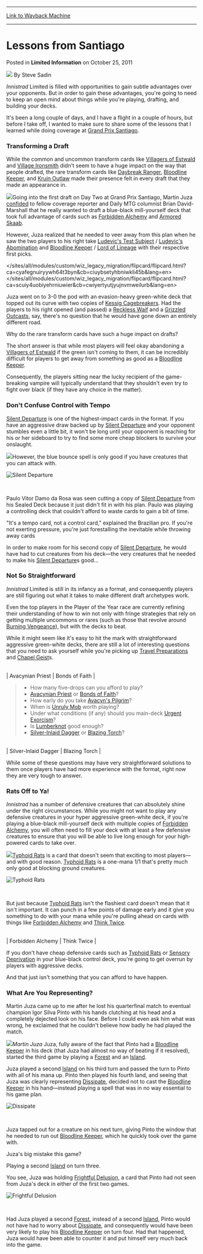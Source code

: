 
---
[Link to Wayback Machine](https://web.archive.org/web/20220629223416/https://magic.wizards.com/en/articles/archive/limited-information/lessons-santiago-2011-10-25)

[_metadata_:author]:- "Steve Sadin"
[_metadata_:description]:- "Innistrad Limited is filled with opportunities to gain subtle advantages over your opponents. But in order to gain these advantages, you're going to need to keep an open mind about things while you're playing, drafting, and building your decks. It's been a long couple of days, and I have a flight in a couple of hours, but before I take off, I wanted to make sure to share some"
[_metadata_:generator]:- "Drupal 7 (http://drupal.org)"
[_metadata_:node]:- "649241"
[_metadata_:publish_date]:- "2011-10-25"
[_metadata_:source]:- "div-main-content"
[_metadata_:title]:- "Lessons from Santiago"
[_metadata_:wayback_capture_timestamp]:- "2022-06-29 22:34:16"
[_metadata_:wayback_raw_url]:- "https://web.archive.org/web/20220629223416id_/https://magic.wizards.com/en/articles/archive/limited-information/lessons-santiago-2011-10-25"
[_metadata_:wayback_url]:- "https://magic.wizards.com/en/articles/archive/limited-information/lessons-santiago-2011-10-25"
---


Lessons from Santiago
=====================



 Posted in **Limited Information**
 on October 25, 2011 






![](https://media.magic.wizards.com/styles/auth_small/public/images/person/authorpic_SteveSadin.jpg)
By Steve Sadin












*Innistrad* Limited is filled with opportunities to gain subtle advantages over your opponents. But in order to gain these advantages, you're going to need to keep an open mind about things while you're playing, drafting, and building your decks.


It's been a long couple of days, and I have a flight in a couple of hours, but before I take off, I wanted to make sure to share some of the lessons that I learned while doing coverage at [Grand Prix Santiago](/en/events/coverage/ghoulcallers-chants-victory-chile-pinto).


### Transforming a Draft


While the common and uncommon transform cards like [Villagers of Estwald](https://gatherer.wizards.com/Pages/Card/Details.aspx?name=Villagers+of+Estwald) and [Village Ironsmith](https://gatherer.wizards.com/Pages/Card/Details.aspx?name=Village+Ironsmith) didn't seem to have a huge impact on the way that people drafted, the rare transform cards like [Daybreak Ranger](https://gatherer.wizards.com/Pages/Card/Details.aspx?name=Daybreak+Ranger), [Bloodline Keeper](https://gatherer.wizards.com/Pages/Card/Details.aspx?name=Bloodline+Keeper), and [Kruin Outlaw](https://gatherer.wizards.com/Pages/Card/Details.aspx?name=Kruin+Outlaw) made their presence felt in every draft that they made an appearance in.


![](https://media.magic.wizards.com/image_legacy_migration/images/magic/daily/li/li165_testSubject.jpg)Going into the first draft on Day Two at Grand Prix Santiago, Martin Juza [confided](/en/articles/archive/event-coverage/grand-prix-santiago-2011-day-2-blog-2011-10-23) to fellow coverage reporter and Daily MTG columnist Brian David-Marshall that he really wanted to draft a blue-black mill-yourself deck that took full advantage of cards such as [Forbidden Alchemy](https://gatherer.wizards.com/Pages/Card/Details.aspx?name=Forbidden+Alchemy) and [Armored Skaab](https://gatherer.wizards.com/Pages/Card/Details.aspx?name=Armored+Skaab).


However, Juza realized that he needed to veer away from this plan when he saw the two players to his right take [Ludevic's Test Subject](https://gatherer.wizards.com/Pages/Card/Details.aspx?name=Ludevic%27s+Test+Subject) / [Ludevic's Abomination](https://gatherer.wizards.com/Pages/Card/Details.aspx?name=Ludevic%27s+Abomination) and [Bloodline Keeper](https://gatherer.wizards.com/Pages/Card/Details.aspx?name=Bloodline+Keeper) / [Lord of Lineage](https://gatherer.wizards.com/Pages/Card/Details.aspx?name=Lord+of+Lineage) with their respective first picks.



</sites/all/modules/custom/wiz_legacy_migration/flipcard/flipcard.html?ca=cyafegnuiryywh64t3byn&cb=ciuybsetyhbniwkli45b&lang=en>
</sites/all/modules/custom/wiz_legacy_migration/flipcard/flipcard.html?ca=scuiy4uobiyehrniuwier&cb=cwiyertyutjyujnvmweilurb&lang=en>

Juza went on to 3-0 the pod with an evasion-heavy green-white deck that topped out its curve with two copies of [Kessig Cagebreakers](https://gatherer.wizards.com/Pages/Card/Details.aspx?name=Kessig+Cagebreakers). Had the players to his right opened (and passed) a [Reckless Waif](https://gatherer.wizards.com/Pages/Card/Details.aspx?name=Reckless+Waif) and a [Grizzled Outcasts](https://gatherer.wizards.com/Pages/Card/Details.aspx?name=Grizzled+Outcasts), say, there's no question that he would have gone down an entirely different road.


Why do the rare transform cards have such a huge impact on drafts?


The short answer is that while most players will feel okay abandoning a [Villagers of Estwald](https://gatherer.wizards.com/Pages/Card/Details.aspx?name=Villagers+of+Estwald) if the green isn't coming to them, it can be incredibly difficult for players to get away from something as good as a [Bloodline Keeper](https://gatherer.wizards.com/Pages/Card/Details.aspx?name=Bloodline+Keeper).


Consequently, the players sitting near the lucky recipient of the game-breaking vampire will typically understand that they shouldn't even try to fight over black (if they have any choice in the matter).


### Don't Confuse Control with Tempo


[Silent Departure](https://gatherer.wizards.com/Pages/Card/Details.aspx?name=Silent+Departure) is one of the highest-impact cards in the format. If you have an aggressive draw backed up by [Silent Departure](https://gatherer.wizards.com/Pages/Card/Details.aspx?name=Silent+Departure) and your opponent stumbles even a little bit, it won't be long until your opponent is reaching for his or her sideboard to try to find some more cheap blockers to survive your onslaught.


![](https://media.magic.wizards.com/image_legacy_migration/images/magic/daily/li/li165_silent.jpg)However, the blue bounce spell is only good if you have creatures that you can attack with.



![Silent Departure](http://gatherer.wizards.com/Handlers/Image.ashx?type=card&name=Silent+Departure)

  

 Paulo Vitor Damo da Rosa was seen cutting a copy of [Silent Departure](https://gatherer.wizards.com/Pages/Card/Details.aspx?name=Silent+Departure) from his Sealed Deck because it just didn't fit in with his plan. Paulo was playing a controlling deck that couldn't afford to waste cards to gain a bit of time.


"It's a tempo card, not a control card," explained the Brazilian pro. If you're not exerting pressure, you're just forestalling the inevitable while throwing away cards


In order to make room for his second copy of [Silent Departure](https://gatherer.wizards.com/Pages/Card/Details.aspx?name=Silent+Departure), he would have had to cut creatures from his deck—the very creatures that he needed to make his [Silent Departure](https://gatherer.wizards.com/Pages/Card/Details.aspx?name=Silent+Departure)s good...


### Not So Straightforward


*Innistrad* Limited is still in its infancy as a format, and consequently players are still figuring out what it takes to make different draft archetypes work.


Even the top players in the Player of the Year race are currently refining their understanding of how to win not only with fringe strategies that rely on getting multiple uncommons or rares (such as those that revolve around [Burning Vengeance](https://gatherer.wizards.com/Pages/Card/Details.aspx?name=Burning+Vengeance)), but with the decks to beat.


While it might seem like it's easy to hit the mark with straightforward aggressive green-white decks, there are still a lot of interesting questions that you need to ask yourself while you're picking up [Travel Preparations](https://gatherer.wizards.com/Pages/Card/Details.aspx?name=Travel+Preparations) and [Chapel Geist](https://gatherer.wizards.com/Pages/Card/Details.aspx?name=Chapel+Geist)s.




|  |  |
| --- | --- |
| 
Avacynian Priest
 | 
Bonds of Faith
 |


> 
> * How many five-drops can you afford to play?
> * [Avacynian Priest](https://gatherer.wizards.com/Pages/Card/Details.aspx?name=Avacynian+Priest) or [Bonds of Faith](https://gatherer.wizards.com/Pages/Card/Details.aspx?name=Bonds+of+Faith)?
> * How early do you take [Avacyn's Pilgrim](https://gatherer.wizards.com/Pages/Card/Details.aspx?name=Avacyn%27s+Pilgrim)?
> * When is [Unruly Mob](https://gatherer.wizards.com/Pages/Card/Details.aspx?name=Unruly+Mob) worth playing?
> * Under what conditions (if any) should you main-deck [Urgent Exorcism](https://gatherer.wizards.com/Pages/Card/Details.aspx?name=Urgent+Exorcism)?
> * Is [Lumberknot](https://gatherer.wizards.com/Pages/Card/Details.aspx?name=Lumberknot) good enough?
> * [Silver-Inlaid Dagger](https://gatherer.wizards.com/Pages/Card/Details.aspx?name=Silver-Inlaid+Dagger) or [Blazing Torch](https://gatherer.wizards.com/Pages/Card/Details.aspx?name=Blazing+Torch)?
> 




|  |  |
| --- | --- |
| 
Silver-Inlaid Dagger
 | 
Blazing Torch
 |

While some of these questions may have very straightforward solutions to them once players have had more experience with the format, right now they are very tough to answer.


### Rats Off to Ya!


*Innistrad* has a number of defensive creatures that can absolutely shine under the right circumstances. While you might not want to play any defensive creatures in your hyper aggressive green-white deck, if you're playing a blue-black mill-yourself deck with multiple copies of [Forbidden Alchemy](https://gatherer.wizards.com/Pages/Card/Details.aspx?name=Forbidden+Alchemy), you will often need to fill your deck with at least a few defensive creatures to ensure that you will be able to live long enough for your high-powered cards to take over.


![](https://media.magic.wizards.com/image_legacy_migration/images/magic/daily/li/li165_rats.jpg)[Typhoid Rats](https://gatherer.wizards.com/Pages/Card/Details.aspx?name=Typhoid+Rats) is a card that doesn't seem that exciting to most players—and with good reason. [Typhoid Rats](https://gatherer.wizards.com/Pages/Card/Details.aspx?name=Typhoid+Rats) is a one-mana 1/1 that's pretty much only good at blocking ground creatures.



![Typhoid Rats](http://gatherer.wizards.com/Handlers/Image.ashx?type=card&name=Typhoid+Rats)

  

 But just because [Typhoid Rats](https://gatherer.wizards.com/Pages/Card/Details.aspx?name=Typhoid+Rats) isn't the flashiest card doesn't mean that it isn't important. It can punch in a few points of damage early and it give you something to do with your mana while you're pulling ahead on cards with things like [Forbidden Alchemy](https://gatherer.wizards.com/Pages/Card/Details.aspx?name=Forbidden+Alchemy) and [Think Twice](https://gatherer.wizards.com/Pages/Card/Details.aspx?name=Think+Twice).




|  |  |
| --- | --- |
| 
Forbidden Alchemy
 | 
Think Twice
 |

If you don't have cheap defensive cards such as [Typhoid Rats](https://gatherer.wizards.com/Pages/Card/Details.aspx?name=Typhoid+Rats) or [Sensory Deprivation](https://gatherer.wizards.com/Pages/Card/Details.aspx?name=Sensory+Deprivation) in your blue-black control deck, you're going to get overrun by players with aggressive decks.


And that just isn't something that you can afford to have happen.


### What Are You Representing?


Martin Juza came up to me after he lost his quarterfinal match to eventual champion Igor Silva Pinto with his hands clutching at his head and a completely dejected look on his face. Before I could even ask him what was wrong, he exclaimed that he couldn't believe how badly he had played the match.


![](https://media.magic.wizards.com/image_legacy_migration/mtg/images/daily/events/gpsan11/pp%2520Juza.jpg)*Martin Juza*
Juza, fully aware of the fact that Pinto had a [Bloodline Keeper](https://gatherer.wizards.com/Pages/Card/Details.aspx?name=Bloodline+Keeper) in his deck (that Juza had almost no way of beating if it resolved), started the third game by playing a [Forest](https://gatherer.wizards.com/Pages/Card/Details.aspx?name=Forest) and an [Island](https://gatherer.wizards.com/Pages/Card/Details.aspx?name=Island).


Juza played a second [Island](https://gatherer.wizards.com/Pages/Card/Details.aspx?name=Island) on his third turn and passed the turn to Pinto with all of his mana up. Pinto then played his fourth land, and seeing that Juza was clearly representing [Dissipate](https://gatherer.wizards.com/Pages/Card/Details.aspx?name=Dissipate), decided not to cast the [Bloodline Keeper](https://gatherer.wizards.com/Pages/Card/Details.aspx?name=Bloodline+Keeper) in his hand—instead playing a spell that was in no way essential to his game plan.



![Dissipate](http://gatherer.wizards.com/Handlers/Image.ashx?type=card&name=Dissipate)

  

 Juza tapped out for a creature on his next turn, giving Pinto the window that he needed to run out [Bloodline Keeper](https://gatherer.wizards.com/Pages/Card/Details.aspx?name=Bloodline+Keeper), which he quickly took over the game with.


Juza's big mistake this game?


Playing a second [Island](https://gatherer.wizards.com/Pages/Card/Details.aspx?name=Island) on turn three.


You see, Juza was holding [Frightful Delusion](https://gatherer.wizards.com/Pages/Card/Details.aspx?name=Frightful+Delusion), a card that Pinto had not seen from Juza's deck in either of the first two games.



![Frightful Delusion](http://gatherer.wizards.com/Handlers/Image.ashx?type=card&name=Frightful+Delusion)

  

 Had Juza played a second [Forest](https://gatherer.wizards.com/Pages/Card/Details.aspx?name=Forest), instead of a second [Island](https://gatherer.wizards.com/Pages/Card/Details.aspx?name=Island), Pinto would not have had to worry about [Dissipate](https://gatherer.wizards.com/Pages/Card/Details.aspx?name=Dissipate), and consequently would have been very likely to play his [Bloodline Keeper](https://gatherer.wizards.com/Pages/Card/Details.aspx?name=Bloodline+Keeper) on turn four. Had that happened, Juza would have been able to counter it and put himself very much back into the game.








